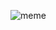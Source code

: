 ![meme](https://user-images.githubusercontent.com/70335252/212226775-d937ead7-8f78-460d-967c-fad5119d7ce9.png)

